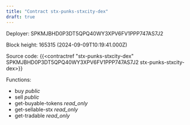 ```yaml
---
title: "Contract stx-punks-stxcity-dex"
draft: true
---
```

Deployer: SPKMJBHD0P3DT5QPQ40WY3XPV6FV1PPP747AS7J2


 



Block height: 165315 (2024-09-09T10:19:41.000Z)

Source code: {{<contractref "stx-punks-stxcity-dex" SPKMJBHD0P3DT5QPQ40WY3XPV6FV1PPP747AS7J2 stx-punks-stxcity-dex>}}

Functions:

* buy _public_
* sell _public_
* get-buyable-tokens _read_only_
* get-sellable-stx _read_only_
* get-tradable _read_only_
